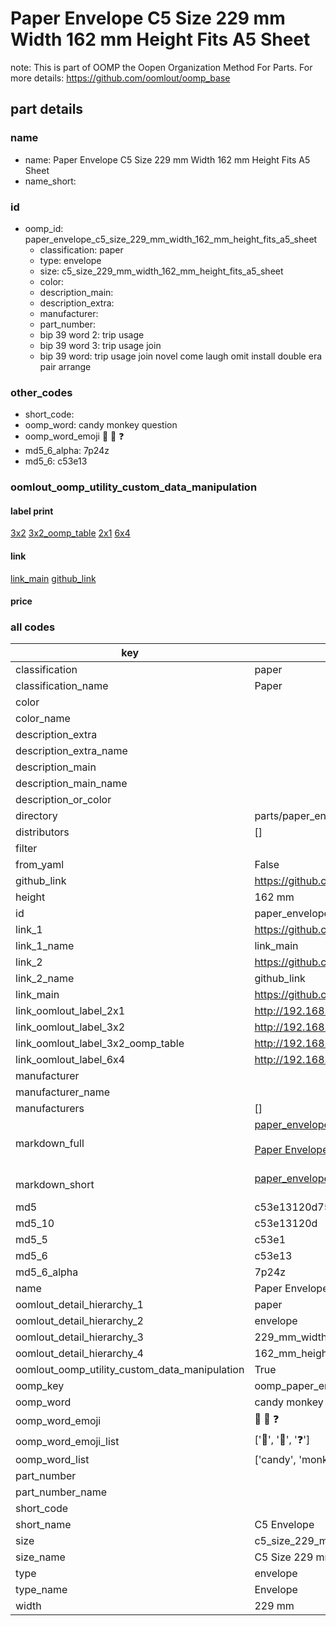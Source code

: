 # Paper Envelope C5 Size 229 mm Width 162 mm Height Fits A5 Sheet  

note: This is part of OOMP the Oopen Organization Method For Parts. For more details: https://github.com/oomlout/oomp_base

##  part details





### name
* name: Paper Envelope C5 Size 229 mm Width 162 mm Height Fits A5 Sheet
* name_short: 
### id
* oomp_id: paper_envelope_c5_size_229_mm_width_162_mm_height_fits_a5_sheet
  * classification: paper
  * type: envelope
  * size: c5_size_229_mm_width_162_mm_height_fits_a5_sheet
  * color: 
  * description_main: 
  * description_extra: 
  * manufacturer: 
  * part_number: 
  * bip 39 word 2: trip usage
  * bip 39 word 3: trip usage join
  * bip 39 word: trip usage join novel come laugh omit install double era pair arrange

### other_codes
* short_code: 
* oomp_word: candy monkey question
* oomp_word_emoji :candy: :monkey: :question:
* md5_6_alpha: 7p24z
* md5_6: c53e13






### oomlout_oomp_utility_custom_data_manipulation
#### label print
[3x2](http://192.168.1.245:1112/?label=oomp%207p24z)
[3x2_oomp_table](http://192.168.1.107:1112/?label=oomp%207p24z)
[2x1](http://192.168.1.242:1112/?label=oomp%207p24z)
[6x4](http://192.168.1.55:1112/?label=oomp%207p24z)    

#### link

[link_main](https://github.com/oomlout/oomlout_oomp_current_version_messy/tree/main/parts/paper_envelope_c5_size_229_mm_width_162_mm_height_fits_a5_sheet) [github_link](https://github.com/oomlout/oomlout_oomp_part_src/tree/main/parts/paper_envelope_c5_size_229_mm_width_162_mm_height_fits_a5_sheet)                             

#### price







### all codes 
| key | value |  
| --- | --- |  
| classification | paper |  
| classification_name | Paper |  
| color |  |  
| color_name |  |  
| description_extra |  |  
| description_extra_name |  |  
| description_main |  |  
| description_main_name |  |  
| description_or_color |   |  
| directory | parts/paper_envelope_c5_size_229_mm_width_162_mm_height_fits_a5_sheet |  
| distributors | [] |  
| filter |  |  
| from_yaml | False |  
| github_link | https://github.com/oomlout/oomlout_oomp_part_src/tree/main/parts/paper_envelope_c5_size_229_mm_width_162_mm_height_fits_a5_sheet |  
| height | 162 mm |  
| id | paper_envelope_c5_size_229_mm_width_162_mm_height_fits_a5_sheet |  
| link_1 | https://github.com/oomlout/oomlout_oomp_current_version_messy/tree/main/parts/paper_envelope_c5_size_229_mm_width_162_mm_height_fits_a5_sheet |  
| link_1_name | link_main |  
| link_2 | https://github.com/oomlout/oomlout_oomp_part_src/tree/main/parts/paper_envelope_c5_size_229_mm_width_162_mm_height_fits_a5_sheet |  
| link_2_name | github_link |  
| link_main | https://github.com/oomlout/oomlout_oomp_current_version_messy/tree/main/parts/paper_envelope_c5_size_229_mm_width_162_mm_height_fits_a5_sheet |  
| link_oomlout_label_2x1 | http://192.168.1.242:1112/?label=oomp%207p24z |  
| link_oomlout_label_3x2 | http://192.168.1.245:1112/?label=oomp%207p24z |  
| link_oomlout_label_3x2_oomp_table | http://192.168.1.107:1112/?label=oomp%207p24z |  
| link_oomlout_label_6x4 | http://192.168.1.55:1112/?label=oomp%207p24z |  
| manufacturer |  |  
| manufacturer_name |  |  
| manufacturers | [] |  
| markdown_full | [paper_envelope_c5_size_229_mm_width_162_mm_height_fits_a5_sheet](https://github.com/oomlout/oomlout_oomp_current_version_messy/tree/main/parts/paper_envelope_c5_size_229_mm_width_162_mm_height_fits_a5_sheet)<br>[](https://github.com/oomlout/oomlout_oomp_current_version_messy/tree/main/parts/paper_envelope_c5_size_229_mm_width_162_mm_height_fits_a5_sheet)<br>[Paper Envelope C5 Size 229 Mm Width 162 Mm Height Fits A5 Sheet](https://github.com/oomlout/oomlout_oomp_current_version_messy/tree/main/parts/paper_envelope_c5_size_229_mm_width_162_mm_height_fits_a5_sheet)<br><br> |  
| markdown_short | [paper_envelope_c5_size_229_mm_width_162_mm_height_fits_a5_sheet](https://github.com/oomlout/oomlout_oomp_current_version_messy/tree/main/parts/paper_envelope_c5_size_229_mm_width_162_mm_height_fits_a5_sheet)<br><br> |  
| md5 | c53e13120d75734df6170970f07be746 |  
| md5_10 | c53e13120d |  
| md5_5 | c53e1 |  
| md5_6 | c53e13 |  
| md5_6_alpha | 7p24z |  
| name | Paper Envelope C5 Size 229 mm Width 162 mm Height Fits A5 Sheet |  
| oomlout_detail_hierarchy_1 | paper |  
| oomlout_detail_hierarchy_2 | envelope |  
| oomlout_detail_hierarchy_3 | 229_mm_width |  
| oomlout_detail_hierarchy_4 | 162_mm_height |  
| oomlout_oomp_utility_custom_data_manipulation | True |  
| oomp_key | oomp_paper_envelope_c5_size_229_mm_width_162_mm_height_fits_a5_sheet |  
| oomp_word | candy monkey question |  
| oomp_word_emoji | :candy: :monkey: :question: |  
| oomp_word_emoji_list | [':candy:', ':monkey:', ':question:'] |  
| oomp_word_list | ['candy', 'monkey', 'question'] |  
| part_number |  |  
| part_number_name |  |  
| short_code |  |  
| short_name | C5 Envelope |  
| size | c5_size_229_mm_width_162_mm_height_fits_a5_sheet |  
| size_name | C5 Size 229 mm Width 162 mm Height Fits A5 Sheet |  
| type | envelope |  
| type_name | Envelope |  
| width | 229 mm |  
